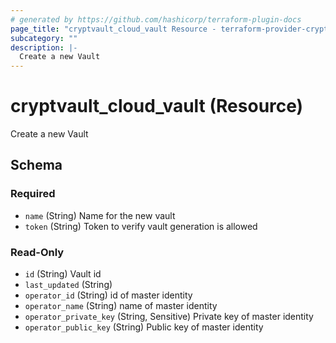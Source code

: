 ```yaml
---
# generated by https://github.com/hashicorp/terraform-plugin-docs
page_title: "cryptvault_cloud_vault Resource - terraform-provider-cryptvault"
subcategory: ""
description: |-
  Create a new Vault
---
```


# cryptvault_cloud_vault (Resource)

Create a new Vault



<!-- schema generated by tfplugindocs -->
## Schema

### Required

- `name` (String) Name for the new vault
- `token` (String) Token to verify vault generation is allowed

### Read-Only

- `id` (String) Vault id
- `last_updated` (String)
- `operator_id` (String) id of master identity
- `operator_name` (String) name of master identity
- `operator_private_key` (String, Sensitive) Private key of master identity
- `operator_public_key` (String) Public key of master identity
